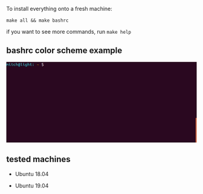 To install everything onto a fresh machine:

```
make all && make bashrc
```

if you want to see more commands, run `make help`

## bashrc color scheme example
![bash color scheme](images/bash_color_example.gif)


## tested machines

- Ubuntu 18.04

- Ubuntu 19.04
